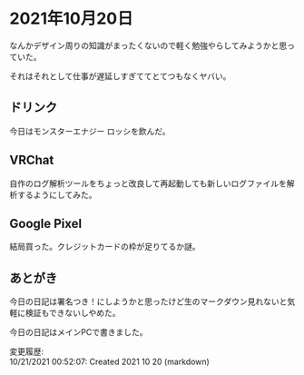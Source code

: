 # 2021年10月20日

なんかデザイン周りの知識がまったくないので軽く勉強やらしてみようかと思っていた。

それはそれとして仕事が遅延しすぎててとてつもなくヤバい。

## ドリンク

今日はモンスターエナジー ロッシを飲んだ。

## VRChat

自作のログ解析ツールをちょっと改良して再起動しても新しいログファイルを解析するようにしてみた。

## Google Pixel

結局買った。クレジットカードの枠が足りてるか謎。

## あとがき

今日の日記は署名つき！にしようかと思ったけど生のマークダウン見れないと気軽に検証もできないしやめた。

今日の日記はメインPCで書きました。

変更履歴:  
10/21/2021 00:52:07: Created 2021 10 20 (markdown)  
